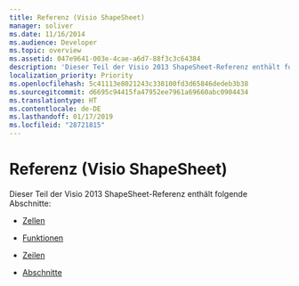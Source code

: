```yaml
---
title: Referenz (Visio ShapeSheet)
manager: soliver
ms.date: 11/16/2014
ms.audience: Developer
ms.topic: overview
ms.assetid: 047e9641-003e-4cae-a6d7-88f3c3c64384
description: 'Dieser Teil der Visio 2013 ShapeSheet-Referenz enthält folgende Abschnitte:'
localization_priority: Priority
ms.openlocfilehash: 5c41113e8021243c338100fd3d65846dedeb3b38
ms.sourcegitcommit: d6695c94415fa47952ee7961a69660abc0904434
ms.translationtype: HT
ms.contentlocale: de-DE
ms.lasthandoff: 01/17/2019
ms.locfileid: "28721815"
---
```

# <a name="reference-visio-shapesheet"></a>Referenz (Visio ShapeSheet)

Dieser Teil der Visio 2013 ShapeSheet-Referenz enthält folgende Abschnitte:
  
- [Zellen](a-cell-geometry-section.md)
    
- [Funktionen](abs-function-visioshapesheet.md)
    
- [Zeilen](actions-row-actions-section.md)
    
- [Abschnitte](1-d-endpoints-section.md)
    

